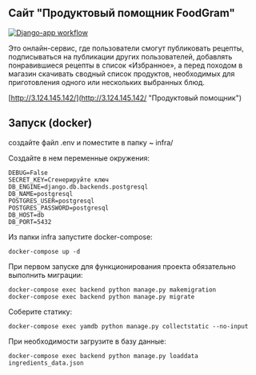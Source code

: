 ## Сайт "Продуктовый помощник FoodGram"

[![Django-app workflow](https://github.com/farispamfull/foodgram-project-react/actions/workflows/foodgram.yml/badge.svg)](https://github.com/farispamfull/foodgram-project-react/actions/workflows/foodgram.yml)

Это онлайн-сервис, где пользователи смогут публиковать рецепты, подписываться на публикации других пользователей, добавлять понравившиеся рецепты в список «Избранное», а перед походом в магазин скачивать сводный список продуктов, необходимых для приготовления одного или нескольких выбранных блюд.

[http://3.124.145.142/](http://3.124.145.142/ "Продуктовый помощник")

## Запуск (docker)

создайте файл .env и поместите в папку ~ infra/

Создайте в нем переменные окружения:
```
DEBUG=False
SECRET_KEY=Сгенерируйте ключ
DB_ENGINE=django.db.backends.postgresql
DB_NAME=postgresql
POSTGRES_USER=postgresql
POSTGRES_PASSWORD=postgresql
DB_HOST=db
DB_PORT=5432
```
Из папки infra запустите docker-compose:
```
docker-compose up -d
```

При первом запуске для функционирования проекта обязательно выполнить миграции:

```
docker-compose exec backend python manage.py makemigration
docker-compose exec backend python manage.py migrate
```

Соберите статику:
```
docker-compose exec yamdb python manage.py collectstatic --no-input
```
При необходимости загрузите в базу данные: 

```
docker-compose exec backend python manage.py loaddata ingredients_data.json
```
